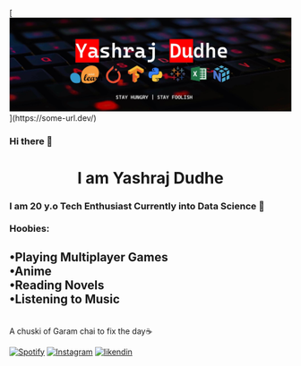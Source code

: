 [![Header](https://github.com/yashraj-dudhe/yashraj-dudhe/blob/main/YASHRAJjpg.jpg?raw=true"Header")](https://some-url.dev/)

### Hi there 👋

<h1 align = "center">I am Yashraj Dudhe </h1>
<h3>I am 20 y.o Tech Enthusiast 
Currently into Data Science 🐍<br>
<br>
Hoobies:<br> 

•Playing Multiplayer Games<br>  •Anime <br>
•Reading Novels<br>
•Listening to Music
------------------------------------------------------------------
 <br>A chuski of Garam chai to fix the day☕<br>



[![Spotify](https://img.shields.io/badge/Spotify-1ED760?&style=for-the-badge&logo=spotify&logoColor=white)](https://open.spotify.com/user/95o4hwuwqbe42ux8yrh35lp8t?si=ff365956d9714839)
[![Instagram](https://img.shields.io/badge/Instagram-E4405F?style=for-the-badge&logo=instagram&logoColor=white)](https://www.instagram.com/yashraj_dudhe/)
[![likendin](https://img.shields.io/badge/LinkedIn-0077B5?style=for-the-badge&logo=linkedin&logoColor=white)](https://www.linkedin.com/in/yashrajdudhe)<br>


